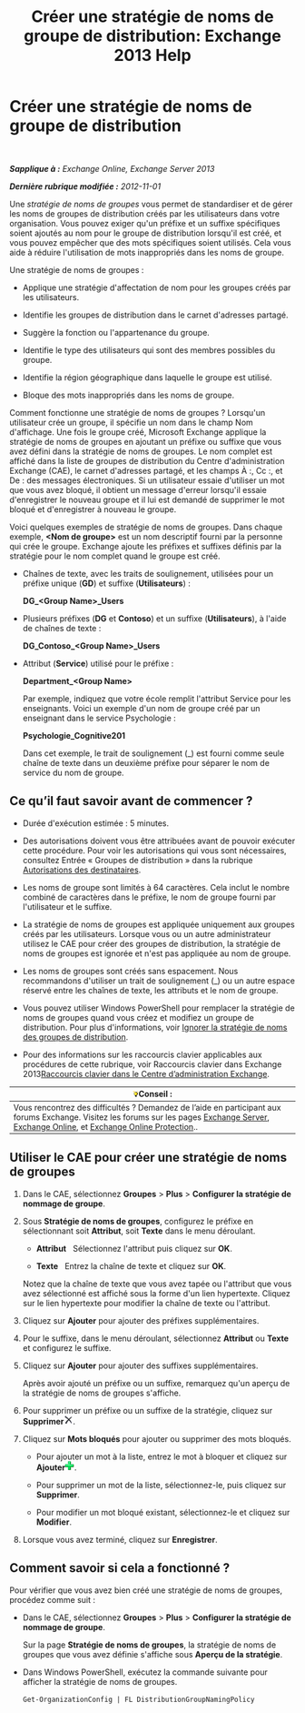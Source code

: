 ﻿---
title: 'Créer une stratégie de noms de groupe de distribution: Exchange 2013 Help'
TOCTitle: Créer une stratégie de noms de groupe de distribution
ms:assetid: b2ffb654-345d-4be1-be8e-83d28901373e
ms:mtpsurl: https://technet.microsoft.com/fr-fr/library/JJ218693(v=EXCHG.150)
ms:contentKeyID: 50477322
ms.date: 04/24/2018
mtps_version: v=EXCHG.150
ms.translationtype: HT
---

# Créer une stratégie de noms de groupe de distribution

 

_**Sapplique à :** Exchange Online, Exchange Server 2013_

_**Dernière rubrique modifiée :** 2012-11-01_

Une *stratégie de noms de groupes* vous permet de standardiser et de gérer les noms de groupes de distribution créés par les utilisateurs dans votre organisation. Vous pouvez exiger qu'un préfixe et un suffixe spécifiques soient ajoutés au nom pour le groupe de distribution lorsqu'il est créé, et vous pouvez empêcher que des mots spécifiques soient utilisés. Cela vous aide à réduire l'utilisation de mots inappropriés dans les noms de groupe.

Une stratégie de noms de groupes :

  - Applique une stratégie d'affectation de nom pour les groupes créés par les utilisateurs.

  - Identifie les groupes de distribution dans le carnet d'adresses partagé.

  - Suggère la fonction ou l'appartenance du groupe.

  - Identifie le type des utilisateurs qui sont des membres possibles du groupe.

  - Identifie la région géographique dans laquelle le groupe est utilisé.

  - Bloque des mots inappropriés dans les noms de groupe.

Comment fonctionne une stratégie de noms de groupes ? Lorsqu'un utilisateur crée un groupe, il spécifie un nom dans le champ Nom d'affichage. Une fois le groupe créé, Microsoft Exchange applique la stratégie de noms de groupes en ajoutant un préfixe ou suffixe que vous avez défini dans la stratégie de noms de groupes. Le nom complet est affiché dans la liste de groupes de distribution du Centre d'administration Exchange (CAE), le carnet d'adresses partagé, et les champs À :, Cc :, et De : des messages électroniques. Si un utilisateur essaie d'utiliser un mot que vous avez bloqué, il obtient un message d'erreur lorsqu'il essaie d'enregistrer le nouveau groupe et il lui est demandé de supprimer le mot bloqué et d'enregistrer à nouveau le groupe.

Voici quelques exemples de stratégie de noms de groupes. Dans chaque exemple, **\<Nom de groupe\>** est un nom descriptif fourni par la personne qui crée le groupe. Exchange ajoute les préfixes et suffixes définis par la stratégie pour le nom complet quand le groupe est créé.

  - Chaînes de texte, avec les traits de soulignement, utilisées pour un préfixe unique (**GD**) et suffixe (**Utilisateurs**) :
    
    **DG\_\<Group Name\>\_Users**

  - Plusieurs préfixes (**DG** et **Contoso**) et un suffixe (**Utilisateurs**), à l'aide de chaînes de texte :
    
    **DG\_Contoso\_\<Group Name\>\_Users**

  - Attribut (**Service**) utilisé pour le préfixe :
    
    **Department\_\<Group Name\>**
    
    Par exemple, indiquez que votre école remplit l'attribut Service pour les enseignants. Voici un exemple d'un nom de groupe créé par un enseignant dans le service Psychologie :
    
    **Psychologie\_Cognitive201**
    
    Dans cet exemple, le trait de soulignement (\_) est fourni comme seule chaîne de texte dans un deuxième préfixe pour séparer le nom de service du nom de groupe.

## Ce qu’il faut savoir avant de commencer ?

  - Durée d'exécution estimée : 5 minutes.

  - Des autorisations doivent vous être attribuées avant de pouvoir exécuter cette procédure. Pour voir les autorisations qui vous sont nécessaires, consultez Entrée « Groupes de distribution » dans la rubrique [Autorisations des destinataires](recipients-permissions-exchange-2013-help.md).

  - Les noms de groupe sont limités à 64 caractères. Cela inclut le nombre combiné de caractères dans le préfixe, le nom de groupe fourni par l'utilisateur et le suffixe.

  - La stratégie de noms de groupes est appliquée uniquement aux groupes créés par les utilisateurs. Lorsque vous ou un autre administrateur utilisez le CAE pour créer des groupes de distribution, la stratégie de noms de groupes est ignorée et n'est pas appliquée au nom de groupe.

  - Les noms de groupes sont créés sans espacement. Nous recommandons d'utiliser un trait de soulignement (\_) ou un autre espace réservé entre les chaînes de texte, les attributs et le nom de groupe.

  - Vous pouvez utiliser Windows PowerShell pour remplacer la stratégie de noms de groupes quand vous créez et modifiez un groupe de distribution. Pour plus d'informations, voir [Ignorer la stratégie de noms des groupes de distribution](override-the-distribution-group-naming-policy-exchange-2013-help.md).

  - Pour des informations sur les raccourcis clavier applicables aux procédures de cette rubrique, voir Raccourcis clavier dans Exchange 2013[Raccourcis clavier dans le Centre d’administration Exchange](keyboard-shortcuts-in-the-exchange-admin-center-exchange-online-protection-help.md).

<table>
<thead>
<tr class="header">
<th><img src="images/Bb125224.tip(EXCHG.150).gif" title="Conseil" alt="Conseil" />Conseil :</th>
</tr>
</thead>
<tbody>
<tr class="odd">
<td>Vous rencontrez des difficultés ? Demandez de l’aide en participant aux forums Exchange. Visitez les forums sur les pages <a href="https://go.microsoft.com/fwlink/p/?linkid=60612">Exchange Server</a>, <a href="https://go.microsoft.com/fwlink/p/?linkid=267542">Exchange Online</a>, et <a href="https://go.microsoft.com/fwlink/p/?linkid=285351">Exchange Online Protection</a>..</td>
</tr>
</tbody>
</table>


## Utiliser le CAE pour créer une stratégie de noms de groupes

1.  Dans le CAE, sélectionnez **Groupes** \> **Plus** \> **Configurer la stratégie de nommage de groupe**.

2.  Sous **Stratégie de noms de groupes**, configurez le préfixe en sélectionnant soit **Attribut**, soit **Texte** dans le menu déroulant.
    
      - **Attribut**   Sélectionnez l'attribut puis cliquez sur **OK**.
    
      - **Texte**   Entrez la chaîne de texte et cliquez sur **OK**.
    
    Notez que la chaîne de texte que vous avez tapée ou l'attribut que vous avez sélectionné est affiché sous la forme d'un lien hypertexte. Cliquez sur le lien hypertexte pour modifier la chaîne de texte ou l'attribut.

3.  Cliquez sur **Ajouter** pour ajouter des préfixes supplémentaires.

4.  Pour le suffixe, dans le menu déroulant, sélectionnez **Attribut** ou **Texte** et configurez le suffixe.

5.  Cliquez sur **Ajouter** pour ajouter des suffixes supplémentaires.
    
    Après avoir ajouté un préfixe ou un suffixe, remarquez qu'un aperçu de la stratégie de noms de groupes s'affiche.

6.  Pour supprimer un préfixe ou un suffixe de la stratégie, cliquez sur **Supprimer**![Supprimer](images/JJ218693.37ba42c3-6f0d-42f3-b69b-ff912a99b5b7(EXCHG.150).gif "Supprimer").

7.  Cliquez sur **Mots bloqués** pour ajouter ou supprimer des mots bloqués.
    
      - Pour ajouter un mot à la liste, entrez le mot à bloquer et cliquez sur **Ajouter**![Ajouter un symbole pour les dossiers exclus dans la migration de courrier électronique](images/JJ218693.444d5c83-821f-472c-b733-e84308e2531e(EXCHG.150).gif "Ajouter un symbole pour les dossiers exclus dans la migration de courrier électronique").
    
      - Pour supprimer un mot de la liste, sélectionnez-le, puis cliquez sur **Supprimer**.
    
      - Pour modifier un mot bloqué existant, sélectionnez-le et cliquez sur **Modifier**.

8.  Lorsque vous avez terminé, cliquez sur **Enregistrer**.

## Comment savoir si cela a fonctionné ?

Pour vérifier que vous avez bien créé une stratégie de noms de groupes, procédez comme suit :

  - Dans le CAE, sélectionnez **Groupes** \> **Plus** \> **Configurer la stratégie de nommage de groupe**.
    
    Sur la page **Stratégie de noms de groupes**, la stratégie de noms de groupes que vous avez définie s'affiche sous **Aperçu de la stratégie**.

  - Dans Windows PowerShell, exécutez la commande suivante pour afficher la stratégie de noms de groupes.
    
        Get-OrganizationConfig | FL DistributionGroupNamingPolicy

